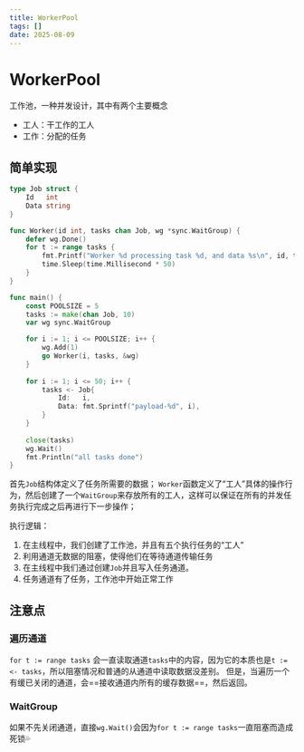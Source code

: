 ```yaml
---
title: WorkerPool
tags: []
date: 2025-08-09
---
```

# WorkerPool

工作池，一种并发设计，其中有两个主要概念
- 工人：干工作的工人
- 工作：分配的任务

## 简单实现

```go
type Job struct {
    Id   int
    Data string
}

func Worker(id int, tasks chan Job, wg *sync.WaitGroup) {
    defer wg.Done()
    for t := range tasks {
        fmt.Printf("Worker %d processing task %d, and data %s\n", id, t.Id, t.Data)
        time.Sleep(time.Millisecond * 50)
    }
}

func main() {
    const POOLSIZE = 5
    tasks := make(chan Job, 10)
    var wg sync.WaitGroup

    for i := 1; i <= POOLSIZE; i++ {
        wg.Add(1)
        go Worker(i, tasks, &wg)
    }
    
    for i := 1; i <= 50; i++ {
        tasks <- Job{
            Id:   i,
            Data: fmt.Sprintf("payload-%d", i),
        }
    }
    
    close(tasks)
    wg.Wait()
    fmt.Println("all tasks done")
}
```

首先`Job`结构体定义了任务所需要的数据；
`Worker`函数定义了“工人”具体的操作行为，然后创建了一个`WaitGroup`来存放所有的工人，这样可以保证在所有的并发任务执行完成之后再进行下一步操作；

执行逻辑：
1. 在主线程中，我们创建了工作池，并且有五个执行任务的“工人”
2. 利用通道无数据的阻塞，使得他们在等待通道传输任务
3. 在主线程中我们通过创建`Job`并且写入任务通道。
4. 任务通道有了任务，工作池中开始正常工作

## 注意点

### 遍历通道

`for t := range tasks` 会一直读取通道`tasks`中的内容，因为它的本质也是`t := <- tasks`，所以阻塞情况和普通的从通道中读取数据没差别。
但是，当遍历一个有缓已关闭的通道，会==接收通道内所有的缓存数据==，然后返回。

### WaitGroup

如果不先关闭通道，直接`wg.Wait()`会因为`for t := range tasks`一直阻塞而造成死锁💦
